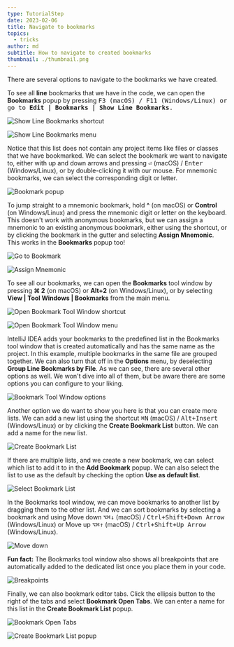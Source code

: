 ```yaml
---
type: TutorialStep
date: 2023-02-06
title: Navigate to bookmarks
topics:
  - tricks
author: md
subtitle: How to navigate to created bookmarks
thumbnail: ./thumbnail.png
---
```


There are several options to navigate to the bookmarks we have created.

To see all **line** bookmarks that we have in the code, we can open the **Bookmarks** popup by pressing <kbd>F3<kbd/> (macOS) / <kbd>F11</kbd> (Windows/Linux) or go to **Edit | Bookmarks | Show Line Bookmarks**.

![Show Line Bookmarks shortcut](show-line-bookmarks-shortcut.png)

![Show Line Bookmarks menu](show-line-bookmarks-menu.png)

Notice that this list does not contain any project items like files or classes that we have bookmarked. We can select the bookmark we want to navigate to, either with up and down arrows and pressing <kbd>⏎</kbd> (macOS) / <kbd>Enter</kbd> (Windows/Linux), or by double-clicking it with our mouse. For mnemonic bookmarks, we can select the corresponding digit or letter.

![Bookmark popup](bookmark-popup.png)

To jump straight to a mnemonic bookmark, hold **^** (on macOS) or **Control** (on Windows/Linux) and press the mnemonic digit or letter on the keyboard. This doesn't work with anonymous bookmarks, but we can assign a mnemonic to an existing anonymous bookmark, either using the shortcut, or by clicking the bookmark in the gutter and selecting **Assign Mnemonic**. This works in the **Bookmarks** popup too!

![Go to Bookmark](go-to-bookmark.png)

![Assign Mnemonic](assign-mnemonic.png)

To see all our bookmarks, we can open the **Bookmarks** tool window by pressing **⌘ 2** (on macOS) or **Alt+2** (on Windows/Linux), or by selecting **View | Tool Windows | Bookmarks** from the main menu.

![Open Bookmark Tool Window shortcut](open-bookmarks-tool-window-shortcut.png)

![Open Bookmark Tool Window menu](open-bookmarks-tool-window-menu.png)

IntelliJ IDEA adds your bookmarks to the predefined list in the Bookmarks tool window that is created automatically and has the same name as the project. In this example, multiple bookmarks in the same file are grouped together. We can also turn that off in the **Options** menu, by deselecting **Group Line Bookmarks by File**. As we can see, there are several other options as well. We won't dive into all of them, but be aware there are some options you can configure to your liking.

![Bookmark Tool Window options](options.png)

Another option we do want to show you here is that you can create more lists. We can add a new list using the shortcut <kbd>⌘N</kbd> (macOS) / <kbd>Alt+Insert</kbd> (Windows/Linux) or by clicking the **Create Bookmark List** button. We can add a name for the new list.

![Create Bookmark List](create-bookmark-list.png)

If there are multiple lists, and we create a new bookmark, we can select which list to add it to in the **Add Bookmark** popup. We can also select the list to use as the default by checking the option **Use as default list**.

![Select Bookmark List](select-bookmark-list.png)

In the Bookmarks tool window, we can move bookmarks to another list by dragging them to the other list. And we can sort bookmarks by selecting a bookmark and using Move down <kbd>⌥⌘↓</kbd> (macOS) / <kbd>Ctrl+Shift+Down Arrow</kbd> (Windows/Linux) or Move up <kbd>⌥⌘↑</kbd> (macOS) / <kbd>Ctrl+Shift+Up Arrow</kbd> (Windows/Linux).

![Move down](move-down.png)

**Fun fact:** The Bookmarks tool window also shows all breakpoints that are automatically added to the dedicated list once you place them in your code.

![Breakpoints](breakpoints.png)

Finally, we can also bookmark editor tabs. Click the ellipsis button to the right of the tabs and select **Bookmark Open Tabs**. We can enter a name for this list in the **Create Bookmark List** popup.

![Bookmark Open Tabs](bookmark-open-tabs.png)

![Create Bookmark List popup](create-bookmark-list-popup.png)
